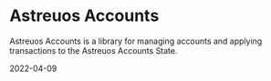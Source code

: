 # Astreuos Accounts

Astreuos Accounts is a library for managing accounts and applying transactions to the Astreuos Accounts State.

2022-04-09
